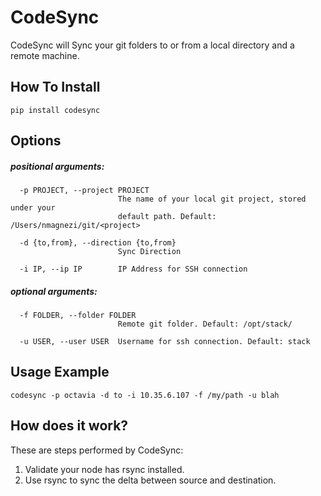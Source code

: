CodeSync
========

CodeSync will Sync your git folders to or from a local directory and a 
remote machine.

## How To Install
    pip install codesync

## Options

##### positional arguments:
      -p PROJECT, --project PROJECT
                            The name of your local git project, stored under your
                            default path. Default: /Users/nmagnezi/git/<project>

      -d {to,from}, --direction {to,from}
                            Sync Direction
    
      -i IP, --ip IP        IP Address for SSH connection


##### optional arguments:
      -f FOLDER, --folder FOLDER
                            Remote git folder. Default: /opt/stack/
    
      -u USER, --user USER  Username for ssh connection. Default: stack

## Usage Example

    codesync -p octavia -d to -i 10.35.6.107 -f /my/path -u blah

## How does it work?

These are steps performed by CodeSync:

1. Validate your node has rsync installed.
2. Use rsync to sync the delta between source and destination.
